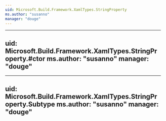 ```yaml
---
uid: Microsoft.Build.Framework.XamlTypes.StringProperty
ms.author: "susanno"
manager: "douge"
---
```


---
uid: Microsoft.Build.Framework.XamlTypes.StringProperty.#ctor
ms.author: "susanno"
manager: "douge"
---

---
uid: Microsoft.Build.Framework.XamlTypes.StringProperty.Subtype
ms.author: "susanno"
manager: "douge"
---
